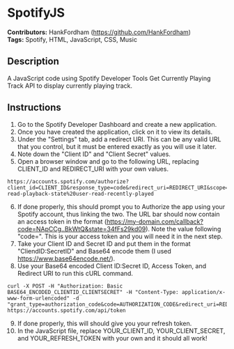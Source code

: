 # SpotifyJS

**Contributors:** HankFordham (https://github.com/HankFordham)  
**Tags:** Spotify, HTML, JavaScript, CSS, Music  
  
## Description  
  
A JavaScript code using Spotify Developer Tools Get Currently Playing Track API to display currently playing track.

## Instructions

1. Go to the Spotify Developer Dashboard and create a new application.
2. Once you have created the application, click on it to view its details.
3. Under the "Settings" tab, add a redirect URI. This can be any valid URL that you control, but it must be entered exactly as you will use it later.
4. Note down the "Client ID" and "Client Secret" values.
5. Open a browser window and go to the following URL, replacing CLIENT_ID and REDIRECT_URI with your own values.
```
https://accounts.spotify.com/authorize?client_id=CLIENT_ID&response_type=code&redirect_uri=REDIRECT_URI&scope=user-read-playback-state%20user-read-recently-played
```
6. If done properly, this should prompt you to Authorize the app using your Spotify account, thus linking the two. The URL bar should now contain an access token in the format (https://my-domain.com/callback?code=NApCCg..BkWtQ&state=34fFs29kd09). Note the value following "code=". This is your access token and you will need it in the next step.
7. Take your Client ID and Secret ID and put them in the format "CliendID:SecretID" and Base64 encode them (I used https://www.base64encode.net/).
8. Use your Base64 encoded Client ID:Secret ID, Access Token, and Redirect URI to run this cURL command.
```
curl -X POST -H "Authorization: Basic BASE64_ENCODED_CLIENTID_CLIENTSECRET" -H "Content-Type: application/x-www-form-urlencoded" -d "grant_type=authorization_code&code=AUTHORIZATION_CODE&redirect_uri=REDIRECT_URI" https://accounts.spotify.com/api/token
```
9. If done properly, this will should give you your refresh token.
10. In the JavaScript file, replace YOUR_CLIENT_ID, YOUR_CLIENT_SECRET, and YOUR_REFRESH_TOKEN with your own and it should all work!
